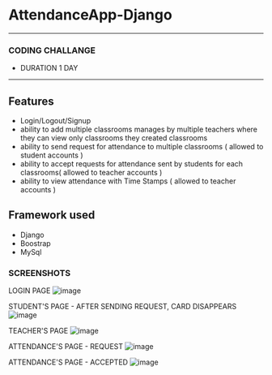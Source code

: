 # AttendanceApp-Django
---

### CODING CHALLANGE
  - DURATION 1 DAY

---
## Features
  - Login/Logout/Signup
  - ability to add multiple classrooms manages by multiple teachers where they can view only classrooms they created classrooms 
  - ability to send request for attendance to multiple classrooms ( allowed to student accounts )
  - ability to accept requests for attendance sent by students for each classrooms( allowed to teacher accounts )
  - ability to view attendance with Time Stamps ( allowed to teacher accounts )

## Framework used
  - Django 
  - Boostrap
  - MySql

### SCREENSHOTS
  
  LOGIN PAGE
  ![image](https://user-images.githubusercontent.com/36898130/163590405-731dfd28-959e-4da6-821a-6c435ac5f7f2.png)

  STUDENT'S PAGE - AFTER SENDING REQUEST, CARD DISAPPEARS
  ![image](https://user-images.githubusercontent.com/36898130/163591143-105e307e-77db-4ed9-ae57-bd2757529c23.png)

  
  TEACHER'S PAGE
  ![image](https://user-images.githubusercontent.com/36898130/163590609-7729a4bc-cd29-410d-b325-96c1c7071cce.png)

  ATTENDANCE'S PAGE - REQUEST
  ![image](https://user-images.githubusercontent.com/36898130/163590850-a4790461-54d9-400b-b504-af66df8d98d7.png)

  ATTENDANCE'S PAGE - ACCEPTED
  ![image](https://user-images.githubusercontent.com/36898130/163590942-f62547e0-cf29-4c37-a8c8-e46d049027a1.png)
